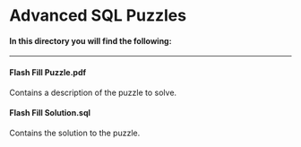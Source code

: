 # Advanced SQL Puzzles

#### In this directory you will find the following:
----

#### Flash Fill Puzzle.pdf
Contains a description of the puzzle to solve.

#### Flash Fill Solution.sql
Contains the solution to the puzzle.
